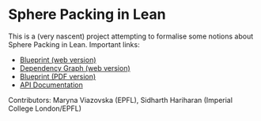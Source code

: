 # Sphere Packing in Lean

This is a (very nascent) project attempting to formalise some notions about Sphere Packing in Lean. Important links:

* [Blueprint (web version)](https://thefundamentaltheor3m.github.io/Sphere-Packing-Lean/blueprint/)
* [Dependency Graph (web version)](https://thefundamentaltheor3m.github.io/Sphere-Packing-Lean/blueprint/dep_graph_document.html)
* [Blueprint (PDF version)](https://thefundamentaltheor3m.github.io/Sphere-Packing-Lean/blueprint.pdf)
* [API Documentation](https://thefundamentaltheor3m.github.io/Sphere-Packing-Lean/docs/)

Contributors: Maryna Viazovska (EPFL), Sidharth Hariharan (Imperial College London/EPFL)
